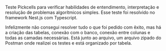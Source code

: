 Teste Pickcells para verificar habilidades de entendimento, interpretação e resolução de problemas algorítmicos simples.
Esse teste foi resolvido no framework Nest.js com Typescript.

Infelizmente não consegui resolver tudo o que foi pedido com êxito, mas há a criação das tabelas, conexão com o banco, conexão entre colunas e todas as camadas necessárias.
Está junto ao arquivo, um arquivo zipado do Postman onde realizei os testes e está organizado por tabela.
